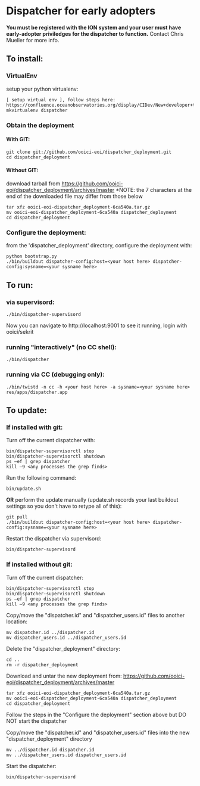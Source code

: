 # Dispatcher for early adopters

**You must be registered with the ION system and your user must have early-adopter priviledges for the dispatcher to function.**  Contact Chris Mueller for more info.

## To install:

### VirtualEnv
setup your python virtualenv:

    [ setup virtual env ], follow steps here: https://confluence.oceanobservatories.org/display/CIDev/New+developer+tutorial
    mkvirtualenv dispatcher

### Obtain the deployment
#### With GIT:

    git clone git://github.com/ooici-eoi/dispatcher_deployment.git 
    cd dispatcher_deployment

#### Without GIT:
download tarball from https://github.com/ooici-eoi/dispatcher_deployment/archives/master
*NOTE: the 7 characters at the end of the downloaded file may differ from those below

    tar xfz ooici-eoi-dispatcher_deployment-6ca540a.tar.gz
    mv ooici-eoi-dispatcher_deployment-6ca540a dispatcher_deployment
    cd dispatcher_deployment

### Configure the deployment:
from the 'dispatcher_deployment' directory, configure the deployment with:

    python bootstrap.py
    ./bin/buildout dispatcher-config:host=<your host here> dispatcher-config:sysname=<your sysname here>

## To run:

### via supervisord:

    ./bin/dispatcher-supervisord

Now you can navigate to http://localhost:9001 to see it running, login with ooici/sekrit

### running "interactively" (no CC shell):

    ./bin/dispatcher

### running via CC (debugging only):

    ./bin/twistd -n cc -h <your host here> -a sysname=<your sysname here> res/apps/dispatcher.app

## To update:

### If installed with git:
Turn off the current dispatcher with:

    bin/dispatcher-supervisorctl stop
    bin/dispatcher-supervisorctl shutdown
    ps –ef | grep dispatcher
    kill –9 <any processes the grep finds>
    
Run the following command:

    bin/update.sh

**OR** perform the update manually (update.sh records your last buildout settings so you don't have to retype all of this):

    git pull
    ./bin/buildout dispatcher-config:host=<your host here> dispatcher-config:sysname=<your sysname here>
    
Restart the dispatcher via supervisord:

    bin/dispatcher-supervisord

### If installed without git:

Turn off the current dispatcher:

    bin/dispatcher-supervisorctl stop
    bin/dispatcher-supervisorctl shutdown
    ps –ef | grep dispatcher
    kill –9 <any processes the grep finds>

Copy/move the "dispatcher.id" and "dispatcher_users.id" files to another location:

    mv dispatcher.id ../dispatcher.id
    mv dispatcher_users.id ../dispatcher_users.id

Delete the "dispatcher_deployment" directory:

    cd ..
    rm -r dispatcher_deployment

Download and untar the new deployment from: https://github.com/ooici-eoi/dispatcher_deployment/archives/master

    tar xfz ooici-eoi-dispatcher_deployment-6ca540a.tar.gz
    mv ooici-eoi-dispatcher_deployment-6ca540a dispatcher_deployment
    cd dispatcher_deployment

Follow the steps in the "Configure the deployment" section above but DO NOT start the dispatcher

Copy/move the "dispatcher.id" and "dispatcher_users.id" files into the new "dispatcher_deployment" directory
    
    mv ../dispatcher.id dispatcher.id
    mv ../dispatcher_users.id dispatcher_users.id

Start the dispatcher:

    bin/dispatcher-supervisord


